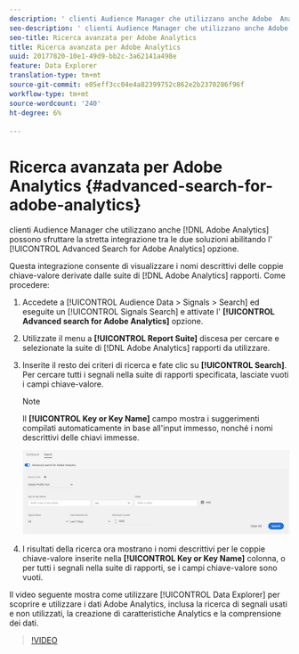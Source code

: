 ```yaml
---
description: ' clienti Audience Manager che utilizzano anche Adobe  Analytics possono sfruttare la stretta integrazione tra le due soluzioni abilitando l''opzione Ricerca avanzata per Adobe  Analytics.'
seo-description: ' clienti Audience Manager che utilizzano anche Adobe  Analytics possono sfruttare la stretta integrazione tra le due soluzioni abilitando l''opzione Ricerca avanzata per Adobe  Analytics.'
seo-title: Ricerca avanzata per Adobe Analytics
title: Ricerca avanzata per Adobe Analytics
uuid: 20177820-10e1-49d9-bb2c-3a62141a498e
feature: Data Explorer
translation-type: tm+mt
source-git-commit: e05eff3cc04e4a82399752c862e2b2370286f96f
workflow-type: tm+mt
source-wordcount: '240'
ht-degree: 6%

---
```



# Ricerca avanzata per Adobe Analytics {#advanced-search-for-adobe-analytics}

 clienti Audience Manager che utilizzano anche [!DNL Adobe Analytics] possono sfruttare la stretta integrazione tra le due soluzioni abilitando l&#39; [!UICONTROL Advanced Search for Adobe Analytics] opzione.

Questa integrazione consente di visualizzare i nomi descrittivi delle coppie chiave-valore derivate dalle suite di [!DNL Adobe Analytics] rapporti. Come procedere:

1. Accedete a [!UICONTROL Audience Data > Signals > Search] ed eseguite un [!UICONTROL Signals Search] e attivate l&#39; **[!UICONTROL Advanced search for Adobe Analytics]** opzione.
1. Utilizzate il menu a **[!UICONTROL Report Suite]** discesa per cercare e selezionate la suite di [!DNL Adobe Analytics] rapporti da utilizzare.
1. Inserite il resto dei criteri di ricerca e fate clic su **[!UICONTROL Search]**. Per cercare tutti i segnali nella suite di rapporti specificata, lasciate vuoti i campi chiave-valore.
   >[!NOTE]
   >
   >Il **[!UICONTROL Key or Key Name]** campo mostra i suggerimenti compilati automaticamente in base all&#39;input immesso, nonché i nomi descrittivi delle chiavi immesse.

   ![](assets/signals-search-analytics.png)
1. I risultati della ricerca ora mostrano i nomi descrittivi per le coppie chiave-valore inserite nella **[!UICONTROL Key or Key Name]** colonna, o per tutti i segnali nella suite di rapporti, se i campi chiave-valore sono vuoti.

Il video seguente mostra come utilizzare [!UICONTROL Data Explorer] per scoprire e utilizzare i dati Adobe  Analytics, inclusa la ricerca di segnali usati e non utilizzati, la creazione di caratteristiche  Analytics e la comprensione dei dati.

>[!VIDEO](https://video.tv.adobe.com/v/25150)
